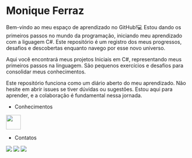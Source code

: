 # Monique Ferraz

Bem-vindo ao meu espaço de aprendizado no GitHub!💻
Estou dando os primeiros passos no mundo da programação, iniciando meu aprendizado com a liguagem C#.
Este repositório é um registro dos meus progressos, desafios e descobertas enquanto navego por esse novo universo.

Aqui você encontrará meus projetos Iniciais em C#, representando meus primeiros passos na linguagem.
São pequenos exercícios e desafios para consolidar meus conhecimentos.

Este repositório funciona como um diário aberto do meu aprendizado.
Não hesite em abrir issues se tiver dúvidas ou sugestões. Estou aqui para aprender, e a colaboração é fundamental nessa jornada.

- Conhecimentos
<img loading="lazy" src="https://cdn.jsdelivr.net/gh/devicons/devicon/icons/csharp/csharp-original.svg" width="40" height="40"/>

- Contatos
<div><a href="https://www.instagram.com/mo_ferraz_" target="_blank"><img loading="lazy" src="https://img.shields.io/badge/-Instagram-%23E4405F?style=for-the-badge&logo=instagram&logoColor=white" target="_blank"></a>
<a href = "mailto:mo_ferraz@hotmail.com"><img loading="lazy" src="https://img.shields.io/badge/Gmail-D14836?style=for-the-badge&logo=gmail&logoColor=white" target="_blank"></a>
<a href="https://www.linkedin.com/in/monique-ferraz-de-souza-b26ba110a" target="_blank"><img loading="lazy" src="https://img.shields.io/badge/-LinkedIn-%230077B5?style=for-the-badge&logo=linkedin&logoColor=white" target="_blank"></a>   
</div>
